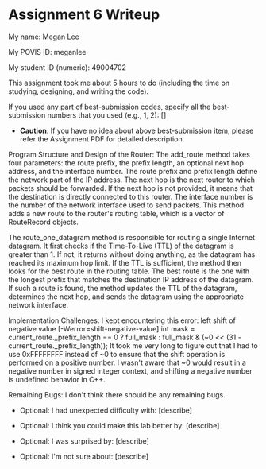 Assignment 6 Writeup
=============

My name: Megan Lee

My POVIS ID: meganlee

My student ID (numeric): 49004702

This assignment took me about 5 hours to do (including the time on studying, designing, and writing the code).

If you used any part of best-submission codes, specify all the best-submission numbers that you used (e.g., 1, 2): []

- **Caution**: If you have no idea about above best-submission item, please refer the Assignment PDF for detailed description.

Program Structure and Design of the Router:
The add_route method takes four parameters: the route prefix, the prefix length, an optional next hop address, and the interface number. The route prefix and prefix length define the network part of the IP address. The next hop is the next router to which packets should be forwarded. If the next hop is not provided, it means that the destination is directly connected to this router. The interface number is the number of the network interface used to send packets. This method adds a new route to the router's routing table, which is a vector of RouteRecord objects.

The route_one_datagram method is responsible for routing a single Internet datagram. It first checks if the Time-To-Live (TTL) of the datagram is greater than 1. If not, it returns without doing anything, as the datagram has reached its maximum hop limit. If the TTL is sufficient, the method then looks for the best route in the routing table. The best route is the one with the longest prefix that matches the destination IP address of the datagram. If such a route is found, the method updates the TTL of the datagram, determines the next hop, and sends the datagram using the appropriate network interface.

Implementation Challenges:
I kept encountering this error: left shift of negative value [-Werror=shift-negative-value]
int mask = current_route._prefix_length == 0 ? full_mask : full_mask & (~0 << (31 - current_route._prefix_length));
It took me very long to figure out that I had to use 0xFFFFFFFF instead of ~0 to ensure that the shift operation is performed on a positive number. I wasn't aware that ~0 would result in a negative number in signed integer context, and shifting a negative number is undefined behavior in C++.

Remaining Bugs:
I don't think there should be any remaining bugs.

- Optional: I had unexpected difficulty with: [describe]

- Optional: I think you could make this lab better by: [describe]

- Optional: I was surprised by: [describe]

- Optional: I'm not sure about: [describe]
